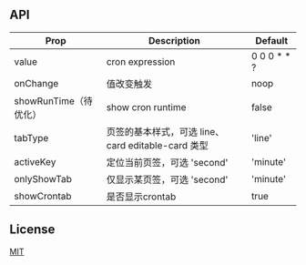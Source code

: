 ## API

| Prop | Description | Default
| --- | --- | -- |
| value | cron expression  |0 0 0 * * ?  |
| onChange | 值改变触发 | noop |
| showRunTime（待优化） | show cron runtime | false | 
| tabType | 页签的基本样式，可选 line、card editable-card 类型 | 'line' | 
| activeKey | 定位当前页签，可选 'second' | 'minute' | 'hour' | 'day' | 'month' | 'week' | 'year'
| onlyShowTab | 仅显示某页签，可选 'second' | 'minute' | 'hour' | 'day' | 'month' | 'week' | 'year'
| showCrontab | 是否显示crontab | true | 

## License

[MIT](./LICENSE)

